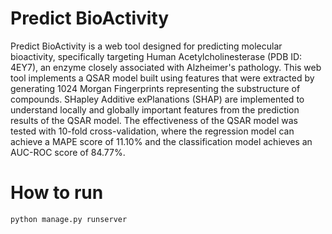 # Predict BioActivity
Predict BioActivity is a web tool designed for predicting molecular bioactivity, specifically targeting Human Acetylcholinesterase (PDB ID: 4EY7), an enzyme closely associated with Alzheimer's pathology. This web tool implements a QSAR model built using features that were extracted by generating 1024 Morgan Fingerprints representing the substructure of compounds. SHapley Additive exPlanations (SHAP) are implemented to understand locally and globally important features from the prediction results of the QSAR model. The effectiveness of the QSAR model was tested with 10-fold cross-validation, where the regression model can achieve a MAPE score of 11.10% and the classification model achieves an AUC-ROC score of 84.77%.

# How to run
 ```shell
python manage.py runserver
```
